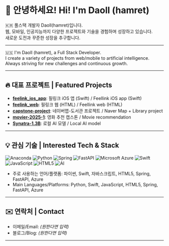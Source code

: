 # 👋 안녕하세요! Hi! I'm Daoll (hamret)

🇰🇷 풀스택 개발자 Daoll(hamret)입니다.  
웹, 모바일, 인공지능까지 다양한 프로젝트와 기술을 경험하며 성장하고 있습니다.  
새로운 도전과 꾸준한 성장을 추구합니다.

---

🇺🇸 I'm Daoll (hamret), a Full Stack Developer.  
I create a variety of projects from web/mobile to artificial intelligence.  
Always striving for new challenges and continuous growth.

---

## 🔥 대표 프로젝트 | Featured Projects

- **[feelink_ios_app](https://github.com/hamret/feelink_ios_app)**: 필링크 iOS 앱 (Swift) / Feellink iOS app (Swift)
- **[feelink_web](https://github.com/hamret/feelink_web)**: 필링크 웹 (HTML) / Feellink web (HTML)
- **[capstone-project](https://github.com/hamret/capstone-project)**: 네이버맵-도서관 프로젝트 / Naver Map + Library project
- **[movier-2025-1](https://github.com/hamret/movier-2025-1)**: 영화 추천 캡스톤 / Movie recommendation
- **[Synatra-1.3B](https://github.com/hamret/Synatra-1.3B)**: 로컬 AI 모델 / Local AI model

---

## 💡 관심 기술 | Interested Tech & Stack

![Anaconda](https://img.shields.io/badge/Anaconda-44A833?style=flat-square&logo=anaconda&logoColor=white)
![Python](https://img.shields.io/badge/Python-3776AB?style=flat-square&logo=Python&logoColor=white)
![Spring](https://img.shields.io/badge/Spring-6DB33F?style=flat-square&logo=spring&logoColor=white)
![FastAPI](https://img.shields.io/badge/FastAPI-009688?style=flat-square&logo=fastapi&logoColor=white)
![Microsoft Azure](https://img.shields.io/badge/Azure-0078D4?style=flat-square&logo=microsoftazure&logoColor=white)
![Swift](https://img.shields.io/badge/Swift-F05138?style=flat-square&logo=Swift&logoColor=white)
![JavaScript](https://img.shields.io/badge/JavaScript-F7DF1E?style=flat-square&logo=javascript&logoColor=black)
![HTML5](https://img.shields.io/badge/HTML5-E34F26?style=flat-square&logo=html5&logoColor=white)
![AI](https://img.shields.io/badge/AI-brightgreen)

- 주로 사용하는 언어/플랫폼: 파이썬, Swift, 자바스크립트, HTML5, Spring, FastAPI, Azure  
- Main Languages/Platforms: Python, Swift, JavaScript, HTML5, Spring, FastAPI, Azure

---

## ✉️ 연락처 | Contact

- 이메일/Email: _(원한다면 입력)_  
- 블로그/Blog: _(원한다면 입력)_

---
